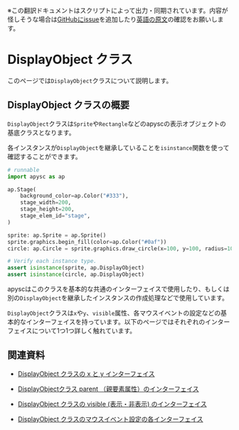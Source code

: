 <span class="inconspicuous-txt">※この翻訳ドキュメントはスクリプトによって出力・同期されています。内容が怪しそうな場合は<a href="https://github.com/simon-ritchie/apysc/issues" target="_blank">GitHubにissue</a>を追加したり[英語の原文](https://simon-ritchie.github.io/apysc/en/display_object.html)の確認をお願いします。</span>

# DisplayObject クラス

このページでは`DisplayObject`クラスについて説明します。

## DisplayObject クラスの概要

`DisplayObject`クラスは`Sprite`や`Rectangle`などのapyscの表示オブジェクトの基底クラスとなります。

各インスタンスが`DisplayObject`を継承していることを`isinstance`関数を使って確認することができます。

```py
# runnable
import apysc as ap

ap.Stage(
    background_color=ap.Color("#333"),
    stage_width=200,
    stage_height=200,
    stage_elem_id="stage",
)

sprite: ap.Sprite = ap.Sprite()
sprite.graphics.begin_fill(color=ap.Color("#0af"))
circle: ap.Circle = sprite.graphics.draw_circle(x=100, y=100, radius=100)

# Verify each instance type.
assert isinstance(sprite, ap.DisplayObject)
assert isinstance(circle, ap.DisplayObject)
```

apyscはこのクラスを基本的な共通のインターフェイスで使用したり、もしくは別の`DisplayObject`を継承したインスタンスの作成処理などで使用しています。

`DisplayObject`クラスは`x`や`y`、`visible`属性、各マウスイベントの設定などの基本的なインターフェイスを持っています。以下のページではそれぞれのインターフェイスについて1つ1つ詳しく触れています。

## 関連資料

- [DisplayObject クラスの x と y インターフェイス](jp_display_object_x_and_y.md)
- [DisplayObjectクラス parent （親要素属性）のインターフェイス](jp_display_object_parent.md)

- [DisplayObject クラスの visible (表示・非表示) のインターフェイス](jp_display_object_visible.md)
- [DisplayObject クラスのマウスイベント設定の各インターフェイス](jp_display_object_mouse_event.md)